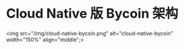 <!-- ex_nonav -->
<h1 style="font-size:250%;">Cloud Native 版 Bycoin 架构</h1>

<img src="/img/cloud-native-bycoin.png" alt="cloud-native-bycoin" width="150%" align="middle";>

